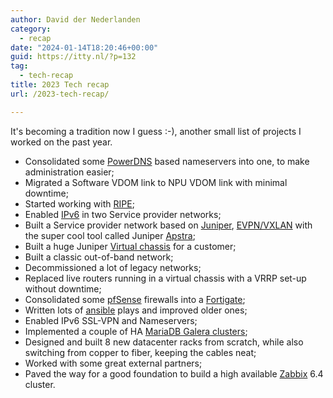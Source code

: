 ```yaml
---
author: David der Nederlanden
category:
  - recap
date: "2024-01-14T18:20:46+00:00"
guid: https://itty.nl/?p=132
tag:
  - tech-recap
title: 2023 Tech recap
url: /2023-tech-recap/

---
```

It's becoming a tradition now I guess :-), another small list of projects I worked on the past year.

- Consolidated some [PowerDNS](https://www.powerdns.com/) based nameservers into one, to make administration easier;
- Migrated a Software VDOM link to NPU VDOM link with minimal downtime;
- Started working with [RIPE](https://www.ripe.net/);
- Enabled [IPv6](https://en.wikipedia.org/wiki/IPv6) in two Service provider networks;
- Built a Service provider network based on [Juniper](https://www.juniper.net/), [EVPN/VXLAN](https://www.juniper.net/us/en/research-topics/what-is-evpn-vxlan.html) with the super cool tool called Juniper [Apstra](https://www.juniper.net/documentation/product/us/en/apstra/);
- Built a huge Juniper [Virtual chassis](https://www.juniper.net/documentation/us/en/software/junos/virtual-chassis-qfx/topics/concept/virtual-chassis-switches-overview.html) for a customer;
- Built a classic out-of-band network;
- Decommissioned a lot of legacy networks;
- Replaced live routers running in a virtual chassis with a VRRP set-up without downtime;
- Consolidated some [pfSense](https://www.pfsense.org/) firewalls into a [Fortigate](https://www.fortinet.com/products/next-generation-firewall);
- Written lots of [ansible](https://www.ansible.com/) plays and improved older ones;
- Enabled IPv6 SSL-VPN and Nameservers;
- Implemented a couple of HA [MariaDB Galera clusters](https://mariadb.com/kb/en/galera-cluster/);
- Designed and built 8 new datacenter racks from scratch, while also switching from copper to fiber, keeping the cables neat;
- Worked with some great external partners;
- Paved the way for a good foundation to build a high available [Zabbix](https://www.zabbix.com/) 6.4 cluster.
